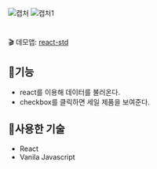 ![캡처](https://user-images.githubusercontent.com/117346671/226799644-d9027828-9da2-45be-9ae6-fa34faabd142.PNG)
![캡처1](https://user-images.githubusercontent.com/117346671/226799653-ec0c9c9c-7c46-4be7-b8f3-690a9a3de34f.PNG)
# 

:clapper: 데모앱: [react-std](https://react-std.netlify.app/)
## :memo:기능
+ react를 이용해 데이터를 불러온다.
+ checkbox를 클릭하면 세일 제품을 보여준다.

## :hammer:사용한 기술
+ React
+ Vanila Javascript
